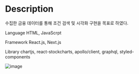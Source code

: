 Description
==========
수집한 금융 데이터를 통해 조건 검색 및 시각화 구현을 목표로 하였다.

Language HTML, JavaScrpt

Framework React.js, Next.js

Library chartjs, react-stockcharts, apollo/client, graphql, styled-components

![image](./image/first)
